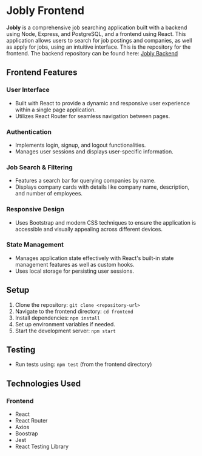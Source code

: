 # Jobly Frontend

**Jobly** is a comprehensive job searching application built with a backend using Node, Express, and PostgreSQL, and a frontend using React. This application allows users to search for job postings and companies, as well as apply for jobs, using an intuitive interface. This is the repository for the frontend. The backend repository can be found here: [Jobly Backend](https://github.com/Michael3Healy/jobly_backend)

## Frontend Features

### User Interface

- Built with React to provide a dynamic and responsive user experience within a single page application.
- Utilizes React Router for seamless navigation between pages.

### Authentication

- Implements login, signup, and logout functionalities.
- Manages user sessions and displays user-specific information.

### Job Search & Filtering

- Features a search bar for querying companies by name.
- Displays company cards with details like company name, description, and number of employees.

### Responsive Design

- Uses Bootstrap and modern CSS techniques to ensure the application is accessible and visually appealing across different devices.

### State Management

- Manages application state effectively with React's built-in state management features as well as custom hooks.
- Uses local storage for persisting user sessions.

## Setup

1. Clone the repository: `git clone <repository-url>`
2. Navigate to the frontend directory: `cd frontend`
3. Install dependencies: `npm install`
4. Set up environment variables if needed.
5. Start the development server: `npm start`

## Testing

- Run tests using: `npm test` (from the frontend directory)

## Technologies Used

### Frontend

- React
- React Router
- Axios
- Boostrap
- Jest
- React Testing Library
